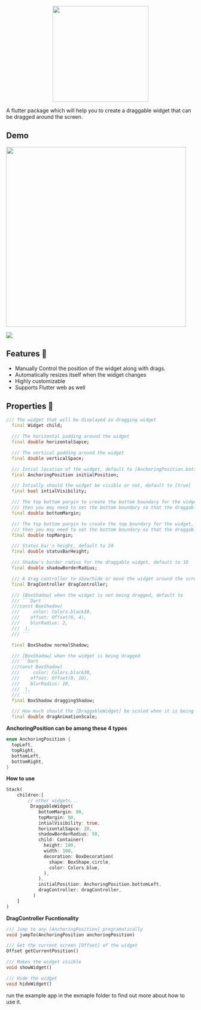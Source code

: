 <p align="center">
  <img width="256"  src="https://github.com/adar2378/draggable_widget/raw/master/demo/logo.png">
</p>

A flutter package which will help you to create a draggable widget that can be dragged around the screen.

## Demo 
<img src="https://github.com/adar2378/draggable_widget/raw/master/demo/demo.gif" height="480">


<a href = "https://img.shields.io/pub/v/draggable_widget"><img src="https://img.shields.io/pub/v/draggable_widget"></a>

## Features 💚

- Manually Control the position of the widget along with drags.
- Automatically resizes itself when the widget changes
- Highly customizable
- Supports Flutter web as well

## Properties 🔖

```Dart
/// The widget that will be displayed as dragging widget
  final Widget child;

  /// The horizontal padding around the widget
  final double horizontalSapce;

  /// The vertical padding around the widget
  final double verticalSpace;

  /// Intial location of the widget, default to [AnchoringPosition.bottomRight]
  final AnchoringPosition initialPosition;

  /// Intially should the widget be visible or not, default to [true]
  final bool intialVisibility;

  /// The top bottom pargin to create the bottom boundary for the widget, for example if you have a [BottomNavigationBar],
  /// then you may need to set the bottom boundary so that the draggable button can't get on top of the [BottomNavigationBar]
  final double bottomMargin;

  /// The top bottom pargin to create the top boundary for the widget, for example if you have a [AppBar],
  /// then you may need to set the bottom boundary so that the draggable button can't get on top of the [AppBar]
  final double topMargin;

  /// Status bar's height, default to 24
  final double statusBarHeight;

  /// Shadow's border radius for the draggable widget, default to 10
  final double shadowBorderRadius;

  /// A drag controller to show/hide or move the widget around the screen
  final DragController dragController;

  /// [BoxShadow] when the widget is not being dragged, default to
  /// ```Dart
  ///const BoxShadow(
  ///     color: Colors.black38,
  ///    offset: Offset(0, 4),
  ///    blurRadius: 2,
  ///  ),
  /// ```

  final BoxShadow normalShadow;

  /// [BoxShadow] when the widget is being dragged
  ///```Dart
  ///const BoxShadow(
  ///     color: Colors.black38,
  ///    offset: Offset(0, 10),
  ///    blurRadius: 10,
  ///  ),
  /// ```
  final BoxShadow draggingShadow;

  /// How much should the [DraggableWidget] be scaled when it is being dragged, default to 1.1
  final double dragAnimationScale;

```

**AnchoringPosition can be among these 4 types**

``` Dart
enum AnchoringPosition {
  topLeft,
  topRight,
  bottomLeft,
  bottomRight,
}
```

**How to use**
```Dart
Stack(
    children:[
        // other widgets...
         DraggableWidget(
            bottomMargin: 80,
            topMargin: 80,
            intialVisibility: true,
            horizontalSapce: 20,
            shadowBorderRadius: 50,
            child: Container(
              height: 100,
              width: 100,
              decoration: BoxDecoration(
                shape: BoxShape.circle,
                color: Colors.blue,
              ),
            ),
            initialPosition: AnchoringPosition.bottomLeft,
            dragController: dragController,
          )
    ]
)
```

**DragController Fucntionality**
```Dart
/// Jump to any [AnchoringPosition] programatically
void jumpTo(AnchoringPosition anchoringPosition) 

/// Get the current screen [Offset] of the widget
Offset getCurrentPosition()

/// Makes the widget visible
void showWidget()

/// Hide the widget
void hideWidget() 
```

run the example app in the exmaple folder to find out more about how to use it.